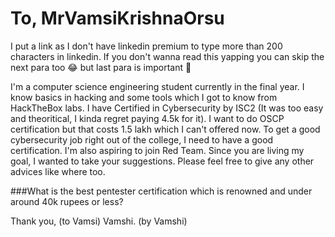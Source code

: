 # To, MrVamsiKrishnaOrsu
I put a link as I don't have linkedin premium to type more than 200 characters in linkedin. If you don't wanna read this yapping you can skip the next para too 😂 but last para is important 👀

I'm a computer science engineering student currently in the final year. I know basics in hacking and some tools which I got to know from HackTheBox labs. I have Certified in Cybersecurity by ISC2 (It was too easy and theoritical, I kinda regret paying 4.5k for it). I want to do OSCP certification but that costs 1.5 lakh which I can't offered now. To get a good cybersecurity job right out of the college, I need to have a good certification. I'm also aspiring to join Red Team. Since you are living my goal, I wanted to take your suggestions. Please feel free to give any other advices like where too.

###What is the best pentester certification which is renowned and under around 40k rupees or less?

Thank you, (to Vamsi)
Vamshi. (by Vamshi) 
